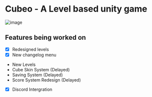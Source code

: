 # Cubeo - A Level based unity game

![image](https://i.imgur.com/g5A2ltM.png)

## Features being worked on
- [x] Redesigned levels
- [x] New changelog menu
-  New Levels
-  Cube Skin System (Delayed)
-  Saving System (Delayed)
-  Score System Redesign (Delayed)
- [x] Discord Intergration
